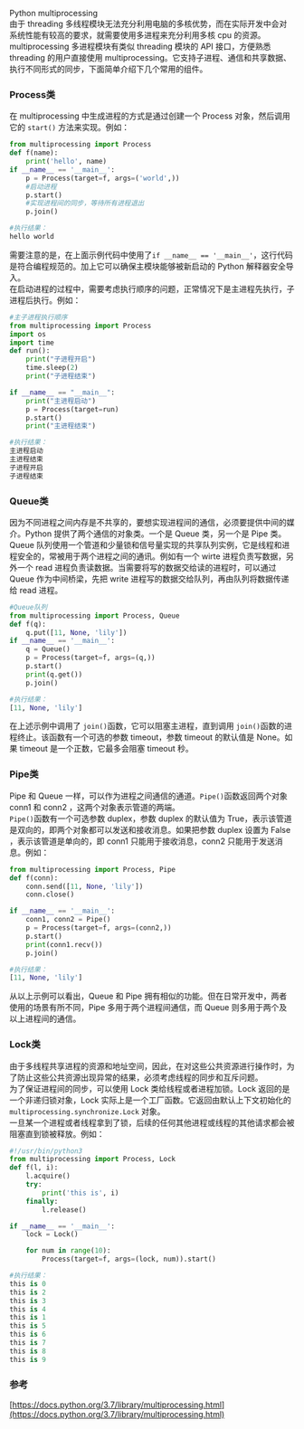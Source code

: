 Python multiprocessing<br />由于 threading 多线程模块无法充分利用电脑的多核优势，而在实际开发中会对系统性能有较高的要求，就需要使用多进程来充分利用多核 cpu 的资源。<br />multiprocessing 多进程模块有类似 threading 模块的 API 接口，方便熟悉 threading 的用户直接使用 multiprocessing。它支持子进程、通信和共享数据、执行不同形式的同步，下面简单介绍下几个常用的组件。
<a name="JwU2H"></a>
### Process类
在 multiprocessing 中生成进程的方式是通过创建一个 Process 对象，然后调用它的 `start()` 方法来实现。例如：
```python
from multiprocessing import Process
def f(name):
    print('hello', name)
if __name__ == '__main__':
    p = Process(target=f, args=('world',))
    #启动进程
    p.start()
    #实现进程间的同步，等待所有进程退出
    p.join()

#执行结果：
hello world
```
需要注意的是，在上面示例代码中使用了`if __name__ == '__main__'`，这行代码是符合编程规范的。加上它可以确保主模块能够被新启动的 Python 解释器安全导入。<br />在启动进程的过程中，需要考虑执行顺序的问题，正常情况下是主进程先执行，子进程后执行。例如：
```python
#主子进程执行顺序
from multiprocessing import Process
import os
import time
def run():
    print("子进程开启")
    time.sleep(2)
    print("子进程结束")

if __name__ == "__main__":
    print("主进程启动")
    p = Process(target=run)
    p.start()
    print("主进程结束")

#执行结果：
主进程启动
主进程结束
子进程开启
子进程结束
```
<a name="opL0f"></a>
### Queue类
因为不同进程之间内存是不共享的，要想实现进程间的通信，必须要提供中间的媒介。Python 提供了两个通信的对象类。一个是 Queue 类，另一个是 Pipe 类。<br />Queue 队列使用一个管道和少量锁和信号量实现的共享队列实例，它是线程和进程安全的，常被用于两个进程之间的通讯。例如有一个 wirte 进程负责写数据，另外一个 read 进程负责读数据。当需要将写的数据交给读的进程时，可以通过 Queue 作为中间桥梁，先把 write 进程写的数据交给队列，再由队列将数据传递给 read 进程。
```python
#Queue队列
from multiprocessing import Process, Queue
def f(q):
    q.put([11, None, 'lily'])
if __name__ == '__main__':
    q = Queue()
    p = Process(target=f, args=(q,))
    p.start()
    print(q.get())
    p.join()

#执行结果：
[11, None, 'lily']
```
在上述示例中调用了 `join()`函数，它可以阻塞主进程，直到调用 `join()`函数的进程终止。该函数有一个可选的参数 timeout，参数 timeout 的默认值是 None。如果 timeout 是一个正数，它最多会阻塞 timeout 秒。
<a name="SifT6"></a>
### Pipe类
Pipe 和 Queue 一样，可以作为进程之间通信的通道。`Pipe()`函数返回两个对象 conn1 和 conn2 ，这两个对象表示管道的两端。<br />`Pipe()`函数有一个可选参数 duplex，参数 duplex 的默认值为 True，表示该管道是双向的，即两个对象都可以发送和接收消息。如果把参数 duplex 设置为 False ，表示该管道是单向的，即 conn1 只能用于接收消息，conn2 只能用于发送消息。例如：
```python
from multiprocessing import Process, Pipe
def f(conn):
    conn.send([11, None, 'lily'])
    conn.close()

if __name__ == '__main__':
    conn1, conn2 = Pipe()
    p = Process(target=f, args=(conn2,))
    p.start()
    print(conn1.recv())
    p.join()

#执行结果：
[11, None, 'lily']
```
从以上示例可以看出，Queue 和 Pipe 拥有相似的功能。但在日常开发中，两者使用的场景有所不同，Pipe 多用于两个进程间通信，而 Queue 则多用于两个及以上进程间的通信。
<a name="SW6O6"></a>
### Lock类
由于多线程共享进程的资源和地址空间，因此，在对这些公共资源进行操作时，为了防止这些公共资源出现异常的结果，必须考虑线程的同步和互斥问题。<br />为了保证进程间的同步，可以使用 Lock 类给线程或者进程加锁。Lock 返回的是一个非递归锁对象，Lock 实际上是一个工厂函数。它返回由默认上下文初始化的 `multiprocessing.synchronize.Lock` 对象。<br />一旦某一个进程或者线程拿到了锁，后续的任何其他进程或线程的其他请求都会被阻塞直到锁被释放。例如：
```python
#!/usr/bin/python3
from multiprocessing import Process, Lock
def f(l, i):
    l.acquire()
    try:
        print('this is', i)
    finally:
        l.release()

if __name__ == '__main__':
    lock = Lock()

    for num in range(10):
        Process(target=f, args=(lock, num)).start()

#执行结果：
this is 0
this is 2
this is 3
this is 4
this is 1
this is 5
this is 6
this is 7
this is 8
this is 9
```
<a name="WjMe3"></a>
### 参考
[https://docs.python.org/3.7/library/multiprocessing.html](https://docs.python.org/3.7/library/multiprocessing.html)
